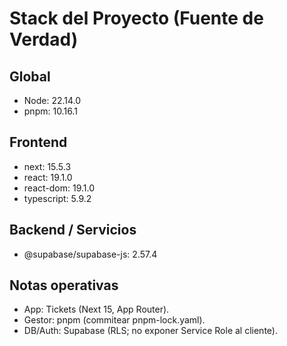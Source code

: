 ﻿# Stack del Proyecto (Fuente de Verdad)

## Global
- Node: 22.14.0
- pnpm: 10.16.1

## Frontend
- next: 15.5.3
- react: 19.1.0
- react-dom: 19.1.0
- typescript: 5.9.2

## Backend / Servicios
- @supabase/supabase-js: 2.57.4

## Notas operativas
- App: Tickets (Next 15, App Router).
- Gestor: pnpm (commitear pnpm-lock.yaml).
- DB/Auth: Supabase (RLS; no exponer Service Role al cliente).
